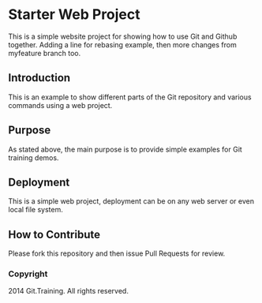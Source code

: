 # Starter Web Project

This is a simple website project for
showing how to use Git and Github together. Adding a line for rebasing example, then more changes from myfeature branch too.

## Introduction

This is an example to show different parts
of the Git repository and various commands
using a web project.

## Purpose

As stated above, the main purpose is to
provide simple examples for Git training
demos.

## Deployment

This is a simple web project, deployment
can be on any web server or even local
file system.

## How to Contribute

Please fork this repository and then issue Pull Requests for review.

### Copyright

2014 Git.Training. All rights reserved.
